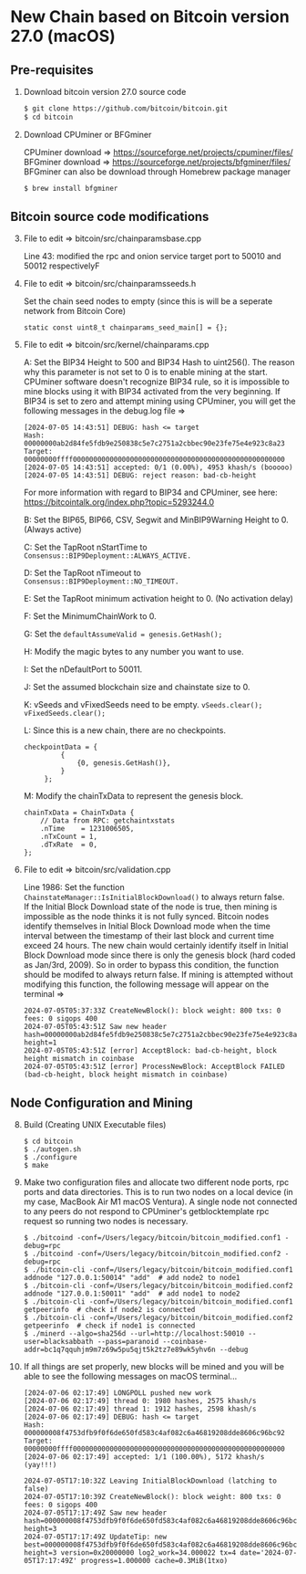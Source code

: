 # New Chain based on Bitcoin version 27.0 (macOS)

## Pre-requisites
1. Download bitcoin version 27.0 source code
   
   ```bash
   $ git clone https://github.com/bitcoin/bitcoin.git
   $ cd bitcoin
   ```

2. Download CPUminer or BFGminer
   
   CPUminer download => https://sourceforge.net/projects/cpuminer/files/   
   BFGminer download => https://sourceforge.net/projects/bfgminer/files/   
   BFGminer can also be download through Homebrew package manager
   
   ```bash
   $ brew install bfgminer
   ```

## Bitcoin source code modifications
3. File to edit => bitcoin/src/chainparamsbase.cpp
   
   Line 43: modified the rpc and onion service target port to 50010 and 50012 respectivelyF

4. File to edit => bitcoin/src/chainparamsseeds.h

   Set the chain seed nodes to empty (since this is will be a seperate network from Bitcoin Core)

   ```
   static const uint8_t chainparams_seed_main[] = {};
   ```

5. File to edit => bitcoin/src/kernel/chainparams.cpp

   A: Set the BIP34 Height to 500 and BIP34 Hash to uint256(). The reason why this parameter is not set to 0 is to enable mining at the start.
      CPUminer software doesn't recognize BIP34 rule, so it is impossible to mine blocks using it with BIP34 activated from the very beginning.
      If BIP34 is set to zero and attempt mining using CPUminer, you will get the following messages in the debug.log file =>
      ```
      [2024-07-05 14:43:51] DEBUG: hash <= target
      Hash:   00000000ab2d84fe5fdb9e250838c5e7c2751a2cbbec90e23fe75e4e923c8a23
      Target: 00000000ffff0000000000000000000000000000000000000000000000000000
      [2024-07-05 14:43:51] accepted: 0/1 (0.00%), 4953 khash/s (booooo)
      [2024-07-05 14:43:51] DEBUG: reject reason: bad-cb-height
      ```
      For more information with regard to BIP34 and CPUminer, see here: https://bitcointalk.org/index.php?topic=5293244.0

   B: Set the BIP65, BIP66, CSV, Segwit and MinBIP9Warning Height to 0. (Always active)
   
   C: Set the TapRoot nStartTime to ``` Consensus::BIP9Deployment::ALWAYS_ACTIVE. ```
    
   D: Set the TapRoot nTimeout to ``` Consensus::BIP9Deployment::NO_TIMEOUT. ```
   
   E: Set the TapRoot minimum activation height to 0. (No activation delay)
   
   F: Set the MinimumChainWork to 0.
   
   G: Set the ``` defaultAssumeValid = genesis.GetHash(); ```
   
   H: Modify the magic bytes to any number you want to use.
   
   I: Set the nDefaultPort to 50011.
   
   J: Set the assumed blockchain size and chainstate size to 0.
   
   K: vSeeds and vFixedSeeds need to be empty. ``` vSeeds.clear(); vFixedSeeds.clear(); ```
   
   L: Since this is a new chain, there are no checkpoints.   
      ```
      checkpointData = {
               {
                   {0, genesis.GetHash()},
               }
           };
      ```
      
   M: Modify the chainTxData to represent the genesis block.
      ```
      chainTxData = ChainTxData {
          // Data from RPC: getchaintxstats
          .nTime    = 1231006505,
          .nTxCount = 1,
          .dTxRate  = 0,
      };
      ```

7. File to edit => bitcoin/src/validation.cpp   
   
   Line 1986: Set the function ```ChainstateManager::IsInitialBlockDownload()``` to always return false.    
   If the Initial Block Download state of the node is true, then mining is impossible as the node thinks it is not fully synced.
   Bitcoin nodes identify themselves in Initial Block Download mode when the time interval between the timestamp of their last block
   and current time exceed 24 hours. The new chain would certainly identify itself in Initial Block Download mode since there is only
   the genesis block (hard coded as Jan/3rd, 2009). So in order to bypass this condition, the function should be modifed to always
   return false. If mining is attempted without modifying this function, the following message will appear on the terminal =>
   
   ```
   2024-07-05T05:37:33Z CreateNewBlock(): block weight: 800 txs: 0 fees: 0 sigops 400
   2024-07-05T05:43:51Z Saw new header hash=00000000ab2d84fe5fdb9e250838c5e7c2751a2cbbec90e23fe75e4e923c8a23 height=1
   2024-07-05T05:43:51Z [error] AcceptBlock: bad-cb-height, block height mismatch in coinbase
   2024-07-05T05:43:51Z [error] ProcessNewBlock: AcceptBlock FAILED (bad-cb-height, block height mismatch in coinbase)
   ```

## Node Configuration and Mining
8. Build (Creating UNIX Executable files)
   
   ```
   $ cd bitcoin
   $ ./autogen.sh
   $ ./configure
   $ make
   ```

9. Make two configuration files and allocate two different node ports, rpc ports and data directories. 
   This is to run two nodes on a local device (in my case, MacBook Air M1 macOS Ventura). A single node not connected to any peers do not
   respond to CPUminer's getblocktemplate rpc request so running two nodes is necessary.
   
   ```
   $ ./bitcoind -conf=/Users/legacy/bitcoin/bitcoin_modified.conf1 -debug=rpc
   $ ./bitcoind -conf=/Users/legacy/bitcoin/bitcoin_modified.conf2 -debug=rpc
   $ ./bitcoin-cli -conf=/Users/legacy/bitcoin/bitcoin_modified.conf1 addnode "127.0.0.1:50014" "add"  # add node2 to node1
   $ ./bitcoin-cli -conf=/Users/legacy/bitcoin/bitcoin_modified.conf2 addnode "127.0.0.1:50011" "add"  # add node1 to node2
   $ ./bitcoin-cli -conf=/Users/legacy/bitcoin/bitcoin_modified.conf1 getpeerinfo  # check if node2 is connected
   $ ./bitcoin-cli -conf=/Users/legacy/bitcoin/bitcoin_modified.conf2 getpeerinfo  # check if node1 is connected
   $ ./minerd --algo=sha256d --url=http://localhost:50010 --user=blacksabbath --pass=paranoid --coinbase-addr=bc1q7qquhjm9m7z69w5pu5qjt5k2tz7e89wk5yhv6n --debug
   ```

10. If all things are set properly, new blocks will be mined and you will be able to see the following messages on macOS terminal...

     ```
     [2024-07-06 02:17:49] LONGPOLL pushed new work
     [2024-07-06 02:17:49] thread 0: 1980 hashes, 2575 khash/s
     [2024-07-06 02:17:49] thread 1: 1912 hashes, 2598 khash/s
     [2024-07-06 02:17:49] DEBUG: hash <= target
     Hash:   000000008f4753dfb9f0f6de650fd583c4af082c6a46819208dde8606c96bc92
     Target: 00000000ffff0000000000000000000000000000000000000000000000000000
     [2024-07-06 02:17:49] accepted: 1/1 (100.00%), 5172 khash/s (yay!!!)
     ```

     ```
     2024-07-05T17:10:32Z Leaving InitialBlockDownload (latching to false)
     2024-07-05T17:10:39Z CreateNewBlock(): block weight: 800 txs: 0 fees: 0 sigops 400
     2024-07-05T17:17:49Z Saw new header hash=000000008f4753dfb9f0f6de650fd583c4af082c6a46819208dde8606c96bc92 height=3
     2024-07-05T17:17:49Z UpdateTip: new best=000000008f4753dfb9f0f6de650fd583c4af082c6a46819208dde8606c96bc92 height=3 version=0x20000000 log2_work=34.000022 tx=4 date='2024-07-05T17:17:49Z' progress=1.000000 cache=0.3MiB(1txo)
     ```












   


   
